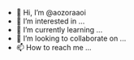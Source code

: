 - 👋 Hi, I’m @aozoraaoi
- 👀 I’m interested in ...
- 🌱 I’m currently learning ...
- 💞️ I’m looking to collaborate on ...
- 📫 How to reach me ...

<!---
aozoraaoi/aozoraaoi is a ✨ special ✨ repository because its `README.md` (this file) appears on your GitHub profile.
You can click the Preview link to take a look at your changes.
--->

